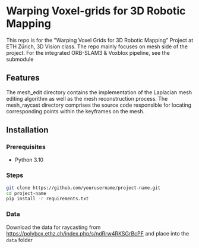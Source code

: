 # Warping Voxel-grids for 3D Robotic Mapping

This repo is for the "Warping Voxel Grids for 3D Robotic Mapping" Project at ETH Zürich, 3D Vision class. The repo mainly focuses on mesh side of the project. For the integrated ORB-SLAM3 & Voxblox pipeline, see the submodule

## Features

The mesh_edit directory contains the implementation of the Laplacian mesh editing algorithm as well as the mesh reconstruction process. The mesh_raycast directory comprises the source code responsible for locating corresponding points within the keyframes on the mesh.

## Installation

### Prerequisites

- Python 3.10

### Steps

```bash
git clone https://github.com/yourusername/project-name.git
cd project-name
pip install -r requirements.txt
``` 

### Data

Download the data for raycasting from https://polybox.ethz.ch/index.php/s/ndRrw4RKSGrBcPF and place into the `data` folder

